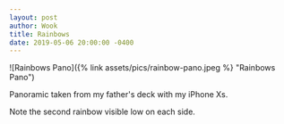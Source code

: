 ```yaml
---
layout: post
author: Wook
title: Rainbows
date: 2019-05-06 20:00:00 -0400
---
```


![Rainbows Pano]({% link assets/pics/rainbow-pano.jpeg %} "Rainbows Pano")

Panoramic taken from my father's deck with my iPhone Xs.

Note the second rainbow visible low on each side.